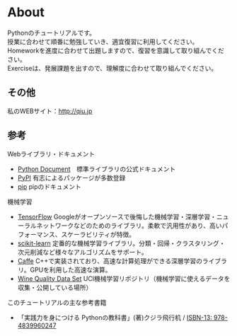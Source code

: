 # About
 Pythonのチュートリアルです。  
 授業に合わせて順番に勉強していき、適宜復習に利用してください。  
 Homeworkを進度に合わせて出題しますので、復習を意識して取り組んでください。  
 Exerciseは、発展課題を出すので、理解度に合わせて取り組んでください。

## その他
 私のWEBサイト：<http://qiu.jp>

## 参考
Webライブラリ・ドキュメント
- [Python Document](https://docs.python.jp/3/)　標準ライブラリの公式ドキュメント
- [PyPI](https://pypi.python.org/pypi) 有志によるパッケージが多数登録
- [pip](https://pip.pypa.io/en/stable/) pipのドキュメント

機械学習  
- [TensorFlow]() Googleがオープンソースで後悔した機械学習・深層学習・ニューラルネットワークなどのためのライブラリ。柔軟で汎用性があり、高いパフォーマンス、スケーラビリティが特徴。
- [scikit-learn](http://scikit-learn.org/) 定番的な機械学習ライブラリ。分類・回帰・クラスタリング・次元削減など様々なアルゴリズムをサポート。
- [Caffe]() C++で実装されており、高速な計算処理ができる深層学習のライブラリ。GPUを利用した高速な演算。
- [Wine Quality Data Set](https://archive.ics.uci.edu/ml/datasets/Wine+Quality) UCI機械学習リポジトリ（機械学習に使えるデータを収集・公開している場所）

このチュートリアルの主な参考書籍  
- 「実践力を身につける Pythonの教科書」(著)クジラ飛行机 / [ISBN-13: 978-4839960247](https://ja.wikipedia.org/wiki/特別:文献資料?isbn=978-4839960247)
